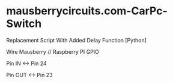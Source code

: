 # mausberrycircuits.com-CarPc-Switch
Replacement Script With Added Delay Function [Python]


Wire Mausberry // Raspberry PI GPIO

Pin IN         <->      Pin 24

Pin OUT        <->      Pin 23



